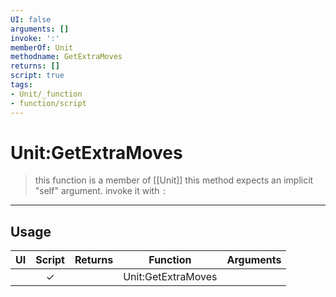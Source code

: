 ```yaml
---
UI: false
arguments: []
invoke: ':'
memberOf: Unit
methodname: GetExtraMoves
returns: []
script: true
tags:
- Unit/_function
- function/script
---
```

# Unit:GetExtraMoves
> this function is a member of [[Unit]]
> this method expects an implicit "self" argument. invoke it with `:`
-----
## Usage
|  UI | Script | Returns | Function | Arguments |
|:---:|:------:|-------:|:--------:|:---------|
| |✓||Unit:GetExtraMoves||
